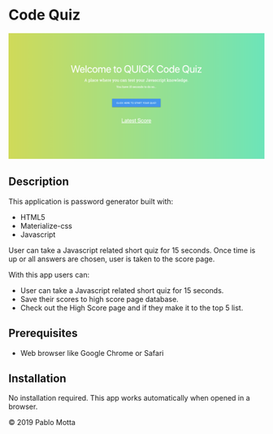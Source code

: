 # Code Quiz

![password generator demo](./img/code-quiz.png)

## Description

This application is password generator built with:

-   HTML5
-   Materialize-css
-   Javascript

User can take a Javascript related short quiz for 15 seconds. Once time is up or all answers are chosen, user is taken to the score page.

With this app users can:

-   User can take a Javascript related short quiz for 15 seconds.
-   Save their scores to high score page database.
-   Check out the High Score page and if they make it to the top 5 list.

## Prerequisites

-   Web browser like Google Chrome or Safari

## Installation

No installation required. This app works automatically when opened in a browser.

© 2019 Pablo Motta
